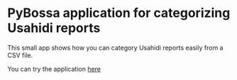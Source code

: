 PyBossa application for categorizing Usahidi reports
====================================================

This small app shows how you can category Usahidi reports easily from a CSV
file.

You can try the application [here](http://crowdcrafting.org/app/usahidi)
